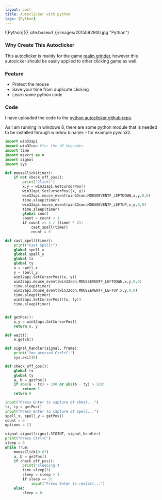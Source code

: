 ```yaml
---
layout: post
title: Autoclicker with python
tags: [Python]
---
```


![Python]({{ site.baseurl }}/images/2015082900.jpg "Python")

### Why Create This Autoclicker
This autoclicker is mainly for the game [realm grinder](www.kongregate.com/games/DivineGames/realm-grinder), however this autocicker should be easily applied to other clicking game as well.

### Feature
- Protect the mouse
- Save your time from duplicate clicking
- Learn some python code

### Code
I have uploaded the code to the [python autoclicker github repo](https://github.com/nghenglim/python_autoclicker).

As I am running in windows 8, there are some python module that is needed to be installed through window binaries - for example pywin32.

~~~py
import win32api
import win32con #for the VK keycodes
import time
import msvcrt as m
import signal
import sys

def mouseClick(timer):
    if not check_off_pos():
        print("Click!")
        x,y = win32api.GetCursorPos()
        win32api.SetCursorPos((x, y))
        win32api.mouse_event(win32con.MOUSEEVENTF_LEFTDOWN,x,y,0,0)
        time.sleep(timer)
        win32api.mouse_event(win32con.MOUSEEVENTF_LEFTUP,x,y,0,0)
        time.sleep(timer)
        global count
        count = count + 1
        if count >= 3 / (timer * 2):
            cast_spell(timer)
            count = 0

def cast_spell(timer):
    print("Cast Spell!")
    global spell_x
    global spell_y
    global tx
    global ty
    x = spell_x
    y = spell_y
    win32api.SetCursorPos((x, y))
    win32api.mouse_event(win32con.MOUSEEVENTF_LEFTDOWN,x,y,0,0)
    time.sleep(timer)
    win32api.mouse_event(win32con.MOUSEEVENTF_LEFTUP,x,y,0,0)
    time.sleep(timer)
    win32api.SetCursorPos((tx, ty))
    time.sleep(timer)


def getPos():
    x,y = win32api.GetCursorPos()
    return x, y

def wait():
    m.getch()

def signal_handler(signal, frame):
    print('You pressed Ctrl+C!')
    sys.exit(0)

def check_off_pos():
    global tx
    global ty
    a, b = getPos()
    if abs(a - tx) > 100 or abs(b - ty) > 100:
        return 1
    return 0

input("Press Enter to capture of chest...")
tx, ty = getPos()
input("Press Enter to capture of spell...")
spell_x, spell_y = getPos()
count = 0
options = []

signal.signal(signal.SIGINT, signal_handler)
print("Press Ctrl+C")
sleep = 0
while True:
    mouseClick(0.03)
    a, b = getPos()
    if check_off_pos():
        print('sleeping')
        time.sleep(3)
        sleep = sleep + 1
        if sleep == 5:
            input("Press Enter to restart...")
    else:
        sleep = 0
~~~
